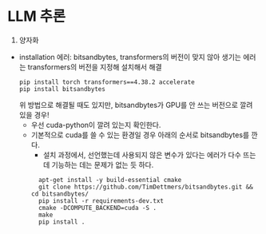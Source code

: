 # LLM 추론
   
1. 양자화
- installation 에러: bitsandbytes, transformers의 버전이 맞지 않아 생기는 에러는 transformers의 버전을 지정해 설치해서 해결
   ```
   pip install torch transformers==4.38.2 accelerate
   pip install bitsandbytes
   ```
  위 방법으로 해결될 때도 있지만, bitsandbytes가 GPU를 안 쓰는 버전으로 깔려 있을 경우!
  - 우선 cuda-python이 깔려 있는지 확인한다.
  - 기본적으로 cuda를 쓸 수 있는 환경일 경우 아래의 순서로 bitsandbytes를 깐다.
       - 설치 과정에서, 선언했는데 사용되지 않은 변수가 있다는 에러가 다수 뜨는데 기능하는 데는 문제가 없는 듯 하다.
    ```
      apt-get install -y build-essential cmake
      git clone https://github.com/TimDettmers/bitsandbytes.git && cd bitsandbytes/
      pip install -r requirements-dev.txt
      cmake -DCOMPUTE_BACKEND=cuda -S .
      make
      pip install .
    ```
